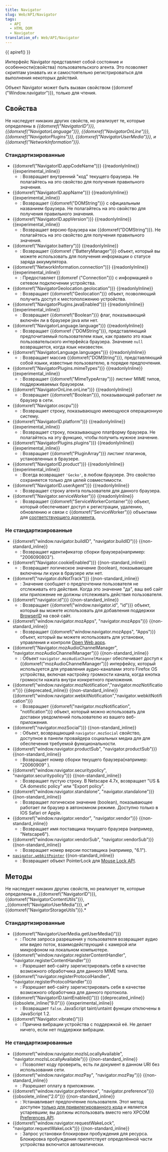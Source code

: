 ```yaml
---
title: Navigator
slug: Web/API/Navigator
tags:
  - API
  - HTML DOM
  - Navigator
translation_of: Web/API/Navigator
---
```


{{ apiref() }}

Интерфейс Navigator представляет собой состояние и особенности(свойства) пользовательского агента. Это позволяет скриптам узнавать их и самостоятельно регистрироваться для выполнения некоторых действий.

Объект Navigator может быть вызван свойством {{domxref ("Window.navigator")}}, только для чтения.

## Свойства

Не наследует никаких других свойств, но реализует те, которые определены в _{{domxref("NavigatorID")}}, {{domxref("NavigatorLanguage")}}, {{domxref("NavigatorOnLine")}}, {{domxref("NavigatorPlugins")}}, {{domxref("NavigatorUserMedia")}}, и {{domxref("NetworkInformation")}}._

### Стандартизированные

- {{domxref("NavigatorID.appCodeName")}} {{readonlyInline}}{{experimental_inline}}
  - : Возвращает внутренний "код" текущего браузера. Не полагайтесь на это свойство для получения правильного значения.
- {{domxref("NavigatorID.appName")}} {{readonlyInline}}{{experimental_inline}}
  - : Возвращает {{domxref("DOMString")}} с официальным названием браузера. Не полагайтесь на это свойство для получения правильного значения.
- {{domxref("NavigatorID.appVersion")}} {{readonlyInline}}{{experimental_inline}}
  - : Возвращает версию браузера как {{domxref("DOMString")}}. Не полагайтесь на это свойство для получения правильного значения.
- {{domxref("Navigator.battery")}} {{readonlyInline}}
  - : Возвращает {{domxref ("BatteryManager")}} объект, который вы можете использовать для получения информации о статусе заряда аккумулятора.
- {{domxref("NetworkInformation.connection")}} {{readonlyInline}}{{experimental_inline}}
  - : Предоставляет {{domxref ("Connection")}} с информацией о сетевом подключении устройства.
- {{domxref("NavigatorGeolocation.geolocation")}} {{readonlyInline}}
  - : Возвращает {{domxref("Geolocation")}} объект, позволяющий получить доступ к местоположению устройства.
- {{domxref("NavigatorPlugins.javaEnabled")}} {{readonlyInline}}{{experimental_inline}}
  - : Возвращает {{domxref("Boolean")}} флаг, показывающий включён ли в браузере java или нет.
- {{domxref("NavigatorLanguage.language")}} {{readonlyInline}}
  - : Возвращает {{domxref ("DOMString")}}, представляющий предпочитаемый пользователем язык, как правило это язык пользовательского интерфейса браузера. Значение `null` возвращается, когда язык неизвестен.
- {{domxref("NavigatorLanguage.languages")}} {{readonlyInline}}
  - : Возвращает массив {{domxref("DOMString")}}, представляющий собой языки, известные пользователю, в порядке предпочтения.
- {{domxref("NavigatorPlugins.mimeTypes")}} {{readonlyInline}}{{experimental_inline}}
  - : Возвращает {{domxref("MimeTypeArray")}} листинг MIME типов, поддерживаемых браузером.
- {{domxref("NavigatorOnLine.onLine")}} {{readonlyInline}}
  - : Возвращает {{domxref("Boolean")}}, показывающий работает ли браузер в сети.
- {{domxref("Navigator.oscpu")}}
  - : Возвращает строку, показывающую имеющуюся операционную систему.
- {{domxref("NavigatorID.platform")}} {{readonlyInline}}{{experimental_inline}}
  - : Возвращает строку, показывающую платформу браузера. Не полагайтесь на эту функцию, чтобы получить нужное значение.
- {{domxref("NavigatorPlugins.plugins")}} {{readonlyInline}}{{experimental_inline}}
  - : Возвращает {{domxref("PluginArray")}} листинг плагинов, установленных в браузере.
- {{domxref("NavigatorID.product")}} {{readonlyInline}} {{experimental_inline}}
  - : Всегда возвращает `'Gecko'`, в любом браузере. Это свойство сохраняется только для целей совместимости.
- {{domxref("NavigatorID.userAgent")}} {{readonlyInline}}
  - : Возвращает строку агента пользователя для данного браузера.
- {{domxref("Navigator.serviceWorker")}} {{readonlyInline}}
  - : Возвращает {{domxref("ServiceWorkerContainer")}} объект, который обеспечивает доступ к регистрации, удалению, обновлению и связи с {{domxref("ServiceWorker")}} объектами для [соответствующего документа.](https://html.spec.whatwg.org/multipage/browsers.html#concept-document-window)

### Не стандартизированные

- {{domxref("window.navigator.buildID", "navigator.buildID")}} {{non-standard_inline}}
  - : Возвращает идентификатор сборки браузера(например: "2006090803").
- {{domxref("Navigator.cookieEnabled")}} {{non-standard_inline}}
  - : Возвращает логическое значение (boolean), показывающее включены ли куки в браузере или нет.
- {{domxref("navigator.doNotTrack")}} {{non-standard_inline}}
  - : Значение сообщает о предпочтении пользователя не отслеживать его действия. Когда это значение "да", ваш веб сайт или приложение не должны отслеживать действия пользователя.
- {{domxref("navigator.id")}} {{non-standard_inline}}
  - : Возвращает {{domxref("window.navigator.id", "id")}} объект, который вы можете использовать для добавления поддержки [BrowserID](/ru/docs/BrowserID) на свой сайт.
- {{domxref("window.navigator.mozApps", "navigator.mozApps")}} {{non-standard_inline}}
  - : Возвращает {{domxref("window.navigator.mozApps", "Apps")}} объект, который вы можете использовать для установки, управления и контроля [Open Web apps](/Open_Web_Apps).
- {{domxref("Navigator.mozAudioChannelManager", "navigator.mozAudioChannelManager")}} {{non-standard_inline}}
  - : Объект `navigator.mozAudioChannelManager` обеспечивает доступ к {{domxref("mozAudioChannelManager")}} интерфейсу, который используется для управления аудио-каналами этого Firefox OS устройства, включая настройку громкости канала, когда кнопка громкости нажата внутри конкретного приложения.
- {{domxref("window.navigator.mozNotification","navigator.mozNotification")}} {{deprecated_inline}} {{non-standard_inline}}
  {{domxref("window.navigator.webkitNotification","navigator.webkitNotification")}}
  - : Возвращает {{domxref("navigator.mozNotification", "notification")}} объект, который можно использовать для доставки уведомлений пользователю из вашего веб-приложения.
- {{domxref("navigator.mozSocial")}} {{non-standard_inline}}
  - : Объект, возвращающий `navigator.mozSocial` свойство, доступное в панели провайдера социальных медиа для для обеспечения требуемой функциональности.
- {{domxref("window.navigator.productSub", "navigator.productSub")}} {{non-standard_inline}}
  - : Возвращает номер сборки текущего браузера(например: "20060909" ).
- {{domxref("window.navigator.securitypolicy", "navigator.securitypolicy")}} {{non-standard_inline}}
  - : Возвращает пустую строку. В Netscape 4.7x, возвращает "US & CA domestic policy" или "Export policy".
- {{domxref("window.navigator.standalone", "navigator.standalone")}} {{non-standard_inline}}
  - : Возвращает логическое значение (boolean), показывающее работает ли браузер в автономном режиме. Доступно только в IOS Safari от Apple.
- {{domxref("window.navigator.vendor", "navigator.vendor")}} {{non-standard_inline}}
  - : Возвращает имя поставщика текущего браузера (например, "Netscape6").
- {{domxref("window.navigator.vendorSub", "navigator.vendorSub")}} {{non-standard_inline}}
  - : Возвращает номер версии поставщика (например, "6.1").
- [`navigator.webkitPointer`](/ru/docs/API/Pointer_Lock_API) {{non-standard_inline}}
  - : Возвращает объект PointerLock для [Mouse Lock API](/ru/docs/API/Pointer_Lock_API).

## Методы

Не наследует никаких других свойств, но реализует те, которые определены в _{{domxref("NavigatorID")}}, {{domxref("NavigatorContentUtils")}}, _{{domxref("NavigatorUserMedia")}}, и* {{domxref("NavigatorStorageUtils")}}.*

### Стандартизированные

- {{domxref("NavigatorUserMedia.getUserMedia()")}}
  - : После запроса разрешения у пользователя возвращает аудио или видео поток, взаимодействующий с камерой или микрофоном на локальном компьютере.
- {{domxref("window.navigator.registerContentHandler", "navigator.registerContentHandler")}}
  - : Разрешает веб-сайту зарегистрировать себя в качестве возможного обработчика для данного MIME типа.
- {{domxref("navigator.registerProtocolHandler", "navigator.registerProtocolHandler")}}
  - : Разрешает веб-сайту зарегистрировать себя в качестве возможного обработчика для данного протокола.
- {{domxref("NavigatorID.taintEnabled()")}} {{deprecated_inline}} {{obsolete_inline("9.0")}} {{experimental_inline}}
  - : Возвращает `false`. JavaScript taint/untaint функции отключены в JavaScript 1.2.
- {{domxref("Navigator.vibrate()")}}
  - : Причина вибрации устройства с поддержкой её. Не делает ничего, если нет поддержки вибрации.

### Не стандартизированные

- {{domxref("window.navigator.mozIsLocallyAvailable", "navigator.mozIsLocallyAvailable")}} {{non-standard_inline}}
  - : Позволяет коду проверить, есть ли документ в данном URI без использования сети.
- {{domxref("window.navigator.mozPay", "navigator.mozPay")}} {{non-standard_inline}}
  - : Разрешает оплату в приложении.
- {{domxref("window.navigator.preference", "navigator.preference")}} {{obsolete_inline("2.0")}} {{non-standard_inline}}
  - : Устанавливает предпочтение пользователя. Этот метод доступен [только для привилегированного кода](http://www.faqts.com/knowledge_base/view.phtml/aid/1608/fid/125/lang/en) и является устаревшим; вы должны использовать вместо него XPCOM [Preferences API](/ru/docs/Preferences_API).
- {{domxref("window.navigator.requestWakeLock", "navigator.requestWakeLock")}} {{non-standard_inline}}
  - : Запрос установки блокировки пробуждения для ресурса. Блокировка пробуждения препятствует определённой части устройства включится автоматически.
